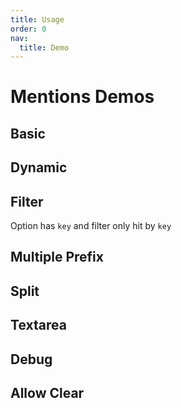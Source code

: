 ```yaml
---
title: Usage
order: 0
nav:
  title: Demo
---
```


# Mentions Demos

## Basic

<code src="./examples/basic.tsx"></code>

## Dynamic

<code src="./examples/dynamic.tsx"></code>

## Filter

Option has `key` and filter only hit by `key`

<code src="./examples/filter.tsx"></code>

## Multiple Prefix

<code src="./examples/multiple-prefix.tsx"></code>

## Split

<code src="./examples/split.tsx"></code>

## Textarea

<code src="./examples/textarea.tsx"></code>

## Debug

<code src="./examples/debug.tsx"></code>

## Allow Clear

<code src="./examples/allowClear.tsx"></code>
